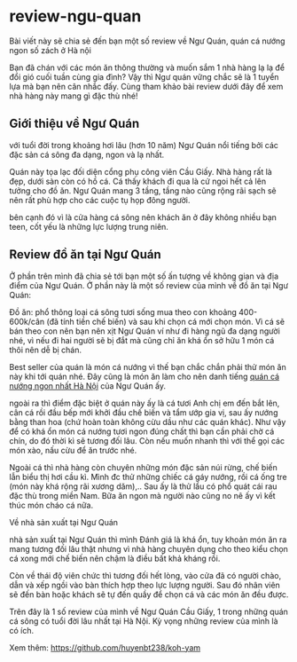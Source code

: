 # review-ngu-quan
Bài viết này sẽ chia sẻ đến bạn một số review về Ngư Quán, quán cá nướng ngon số zách ở Hà nội

Bạn đã chán với các món ăn thông thường và muốn sắm 1 nhà hàng lạ lạ để đổi gió cuối tuần cùng gia đình? Vậy thì Ngư quán vững chắc sẽ là 1 tuyển lựa mà bạn nên cân nhắc đấy. Cùng tham khảo bài review dưới đây để xem nhà hàng này mang gì đặc thù nhé!

<h2>Giới thiệu về Ngư Quán</h2>

với tuổi đời trong khoảng hơi lâu (hơn 10 năm) Ngư Quán nổi tiếng bởi các đặc sản cá sông đa dạng, ngon và lạ nhất.

Quán này tọa lạc đối diện cổng phụ công viên Cầu Giấy. Nhà hàng rất là đẹp, dưới sàn còn có hồ cá. Cá thấy khách đi qua là cứ ngoi hết cả lên tưởng cho đồ ăn. Ngư Quán mang 3 tầng, tầng nào cũng rộng rãi sạch sẽ nên rất phù hợp cho các cuộc tụ họp đông người.

bên cạnh đó vì là cửa hàng cá sông nên khách ăn ở đây không nhiều bạn teen, cốt yếu là những lực lượng trung niên.

<h2>Review đồ ăn tại Ngư Quán</h2>

Ở phần trên mình đã chia sẻ tới bạn một số ấn tượng về không gian và địa điểm của Ngư Quán. Ở phần này là một số review của mình về đồ ăn tại Ngư Quán:

Đồ ăn: phổ thông loại cá sông tươi sống mua theo con khoảng 400-600k/cân (đã tính tiền chế biến) và sau khi chọn cá mới chọn món. Vì cá sẽ bán theo con nên bạn nên xịt Ngư Quán ví như đi hàng ngũ đa dạng người nhé, vì nếu đi hai người sẽ bị đắt mà cũng chỉ ăn khá ổn sở hữu 1 món cá thôi nên dễ bị chán.

Best seller của quán là món cá nướng vì thế bạn chắc chắn phải thử món ăn này khi tới quán nhé. Đây cũng là món ăn làm cho nên danh tiếng <a href="https://digifood.vn/quan-ca-nuong/">quán cá nướng ngon nhất Hà Nội</a> của Ngư Quán ấy.

ngoài ra thì điểm đặc biệt ở quán này ấy là cá tươi Anh chị em đến bắt lên, cân cá rồi đầu bếp mới khởi đầu chế biến và tẩm ướp gia vị, sau ấy nướng bằng than hoa (chứ hoàn toàn không cừu dầu như các quán khác). Như vậy để có khá ổn món cá nướng tươi ngon đúng chất thì bạn cần phải chờ cá chín, do đó thời kì sẽ tương đối lâu. Còn nếu muốn nhanh thì với thể gọi các món xào, nấu cừu để ăn trước nhé.

Ngoài cá thì nhà hàng còn chuyên những món đặc sản núi rừng, chế biến lẫn biểu thị hơi cầu kì. Mình đc thử những chiếc cá gáy nướng, rồi cá ống tre (món này khá rộng rãi xương dăm),.. Sau ấy là thử lẩu có phổ quát cái rau đặc thù trong miền Nam. Bữa ăn ngon mà người nào cũng no nê ấy vì kết thúc món cháo cá nữa.

Về nhà sản xuất tại Ngư Quán

nhà sản xuất tại Ngư Quán thì mình Đánh giá là khá ổn, tuy khoản món ăn ra mang tương đối lâu thật nhưng vì nhà hàng chuyên dụng cho theo kiểu chọn cá xong mới chế biến nên chậm là điều bất khả kháng rồi.

Còn về thái độ viên chức thì tương đối hết lòng, vào cửa đã có người chào, dẫn và xếp ngồi vào bàn thích hợp theo lực lượng người. Sau đó nhân viên sẽ đến bàn hoặc khách sẽ tự đến quầy để chọn cá và các món ăn đều được.

Trên đây là 1 số review của mình về Ngư Quán Cầu Giấy, 1 trong những quán cá sông có tuổi đời lâu nhất tại Hà Nội. Kỳ vọng những review của mình là có ích.

Xem thêm: https://github.com/huyenbt238/koh-yam
